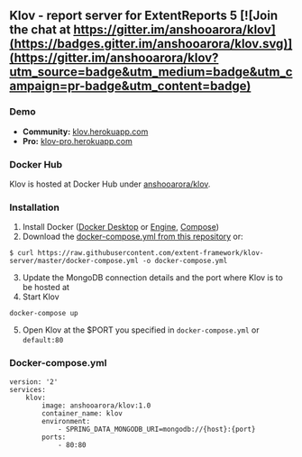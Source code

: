 ## Klov - report server for ExtentReports 5  [![Join the chat at https://gitter.im/anshooarora/klov](https://badges.gitter.im/anshooarora/klov.svg)](https://gitter.im/anshooarora/klov?utm_source=badge&utm_medium=badge&utm_campaign=pr-badge&utm_content=badge)

### Demo

* **Community:**  [klov.herokuapp.com](https://klov.herokuapp.com/projects)
* **Pro:**  [klov-pro.herokuapp.com](https://klov-pro.herokuapp.com/projects)

### Docker Hub

Klov is hosted at Docker Hub under [anshooarora/klov](https://hub.docker.com/r/anshooarora/klov).

### Installation

1. Install Docker ([Docker Desktop](https://docs.docker.com/desktop/) or [Engine](https://docs.docker.com/engine/), [Compose](https://docs.docker.com/compose/))
2. Download the [docker-compose.yml from this repository](https://github.com/extent-framework/klov-server/blob/master/docker-compose.yml) or:

```
$ curl https://raw.githubusercontent.com/extent-framework/klov-server/master/docker-compose.yml -o docker-compose.yml
```

3. Update the MongoDB connection details and the port where Klov is to be hosted at
4. Start Klov

```
docker-compose up
```

5. Open Klov at the $PORT you specified in `docker-compose.yml` or `default:80`

### Docker-compose.yml

```
version: '2'
services:
    klov:
        image: anshooarora/klov:1.0
        container_name: klov
        environment:
            - SPRING_DATA_MONGODB_URI=mongodb://{host}:{port}
        ports:
            - 80:80
```
